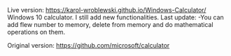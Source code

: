 Live version: https://karol-wroblewski.github.io/Windows-Calculator/
Windows 10 calculator. I still add new functionalities. 
Last update:
  -You can add flew number to memory, delete from memory and do mathematical operations on them.

Original version: https://github.com/microsoft/calculator
